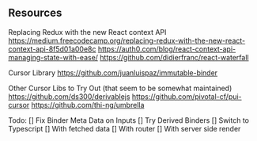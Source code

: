 
## Resources

Replacing Redux with the new React context API
https://medium.freecodecamp.org/replacing-redux-with-the-new-react-context-api-8f5d01a00e8c
https://auth0.com/blog/react-context-api-managing-state-with-ease/
https://github.com/didierfranc/react-waterfall


Cursor Library
https://github.com/juanluispaz/immutable-binder


Other Cursor Libs to Try Out (that seem to be somewhat maintained)
https://github.com/ds300/derivablejs
https://github.com/pivotal-cf/pui-cursor
https://github.com/thi-ng/umbrella


Todo:
[] Fix Binder Meta Data on Inputs
[] Try Derived Binders
[] Switch to Typescript
[] With fetched data
[] With router
[] With server side render
